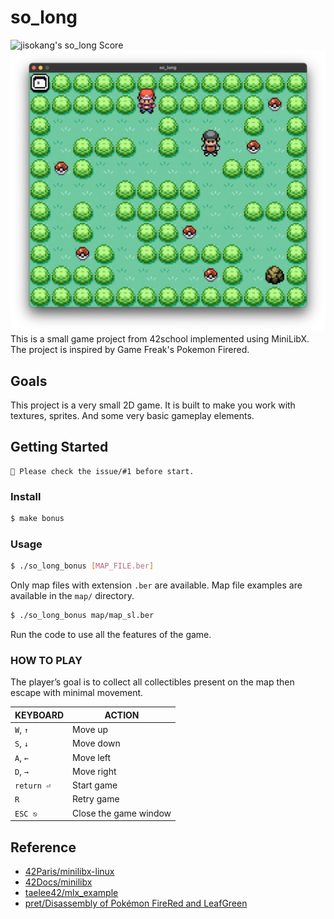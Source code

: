 # so_long
![jisokang's so_long Score](https://badge42.herokuapp.com/api/project/jisokang/so_long)
![so long play screen shot](so_long_play_screen_shot.png)
This is a small game project from 42school implemented using MiniLibX. The project is inspired by Game Freak's Pokemon Firered.

## Goals
This project is a very small 2D game. It is built to make you work with textures, sprites. And some very basic gameplay elements.

## Getting Started
```
🚨 Please check the issue/#1 before start.
```
### Install
```bash
$ make bonus
```

### Usage
```bash
$ ./so_long_bonus [MAP_FILE.ber]
```
Only map files with extension `.ber` are available. Map file examples are available in the `map/` directory.

```bash
$ ./so_long_bonus map/map_sl.ber
```
Run the code to use all the features of the game.

### HOW TO PLAY
The player’s goal is to collect all collectibles present on the map then escape with minimal movement.

|KEYBOARD|ACTION|
|---|---|
|`W`, `↑`|Move up|
|`S`, `↓`|Move down|
|`A`, `←`|Move left|
|`D`, `→`|Move right|
|`return ⏎`| Start game|
|`R`|Retry game|
|`ESC ⎋`|Close the game window|

## Reference
 * [42Paris/minilibx-linux](https://github.com/42Paris/minilibx-linux)
 * [42Docs/minilibx](https://harm-smits.github.io/42docs/libs/minilibx)
 * [taelee42/mlx_example](https://github.com/taelee42/mlx_example)
 * [pret/Disassembly of Pokémon FireRed and LeafGreen](https://github.com/pret/pokefirered)
